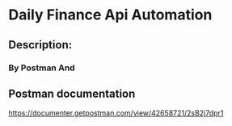 # Daily Finance Api Automation
## Description: 
### By Postman And 

## Postman documentation 
https://documenter.getpostman.com/view/42658721/2sB2j7dpr1

